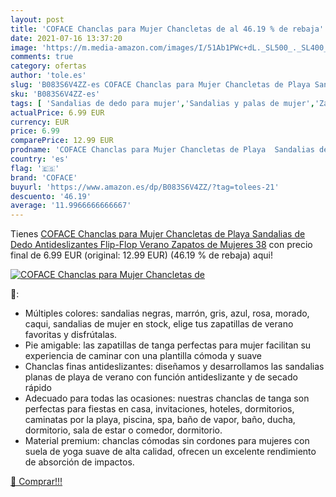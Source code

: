 ```yaml
---
layout: post
title: 'COFACE Chanclas para Mujer Chancletas de al 46.19 % de rebaja'
date: 2021-07-16 13:37:20
image: 'https://m.media-amazon.com/images/I/51Ab1PWc+dL._SL500_._SL400_.jpg'
comments: true
category: ofertas
author: 'tole.es'
slug: 'B083S6V4ZZ-es COFACE Chanclas para Mujer Chancletas de Playa Sandalias...'
sku: 'B083S6V4ZZ-es'
tags: [ 'Sandalias de dedo para mujer','Sandalias y palas de mujer','Zapatos','Zapatos para mujer','Zapatos y complementos','chanclas','coface','zapatos', ]
actualPrice: 6.99 EUR
currency: EUR
price: 6.99
comparePrice: 12.99 EUR
prodname: 'COFACE Chanclas para Mujer Chancletas de Playa  Sandalias de Dedo  Antideslizantes Flip-Flop Verano Zapatos de Mujeres 38'
country: 'es'
flag: '🇪🇸'
brand: 'COFACE'
buyurl: 'https://www.amazon.es/dp/B083S6V4ZZ/?tag=tolees-21'
descuento: '46.19'
average: '11.9966666666667'
---
```


Tienes [COFACE Chanclas para Mujer Chancletas de Playa  Sandalias de Dedo  Antideslizantes Flip-Flop Verano Zapatos de Mujeres 38](https://www.amazon.es/dp/B083S6V4ZZ/?tag=tolees-21) con precio final de  6.99 EUR (original: 12.99 EUR) (46.19 %  de rebaja) aqui!

[![COFACE Chanclas para Mujer Chancletas de](https://m.media-amazon.com/images/I/51Ab1PWc+dL._SL500_._SL400_.jpg)](https://www.amazon.es/dp/B083S6V4ZZ/?tag=tolees-21)

🔎:

- Múltiples colores: sandalias negras, marrón, gris, azul, rosa, morado, caqui, sandalias de mujer en stock, elige tus zapatillas de verano favoritas y disfrútalas.
- Pie amigable: las zapatillas de tanga perfectas para mujer facilitan su experiencia de caminar con una plantilla cómoda y suave
- Chanclas finas antideslizantes: diseñamos y desarrollamos las sandalias planas de playa de verano con función antideslizante y de secado rápido
- Adecuado para todas las ocasiones: nuestras chanclas de tanga son perfectas para fiestas en casa, invitaciones, hoteles, dormitorios, caminatas por la playa, piscina, spa, baño de vapor, baño, ducha, dormitorio, sala de estar o comedor, dormitorio.
- Material premium: chanclas cómodas sin cordones para mujeres con suela de yoga suave de alta calidad, ofrecen un excelente rendimiento de absorción de impactos.

[🛒 Comprar!!!](https://www.amazon.es/dp/B083S6V4ZZ/?tag=tolees-21)
